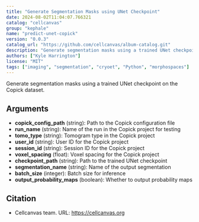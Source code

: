 ```yaml
---
title: "Generate Segmentation Masks using UNet Checkpoint"
date: 2024-08-02T11:04:07.766321
catalog: "cellcanvas"
group: "kephale"
name: "predict-unet-copick"
version: "0.0.3"
catalog_url: "https://github.com/cellcanvas/album-catalog.git"
description: "Generate segmentation masks using a trained UNet checkpoint on the Copick dataset."
authors: ["Kyle Harrington"]
license: "MIT"
tags: ["imaging", "segmentation", "cryoet", "Python", "morphospaces"]
---
```


Generate segmentation masks using a trained UNet checkpoint on the Copick dataset.

## Arguments

- **copick_config_path** (string): Path to the Copick configuration file
- **run_name** (string): Name of the run in the Copick project for testing
- **tomo_type** (string): Tomogram type in the Copick project
- **user_id** (string): User ID for the Copick project
- **session_id** (string): Session ID for the Copick project
- **voxel_spacing** (float): Voxel spacing for the Copick project
- **checkpoint_path** (string): Path to the trained UNet checkpoint
- **segmentation_name** (string): Name of the output segmentation
- **batch_size** (integer): Batch size for inference
- **output_probability_maps** (boolean): Whether to output probability maps

## Citation

- Cellcanvas team.
  URL: https://cellcanvas.org

